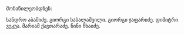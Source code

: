 მონაწილეობდნენ: 

 სანდრო აბაშიძე.
 გიორგი ხაბალაშვილი.
 გიორგი ჯაფარიძე.
 დიმიტრი ვეკუა.
 მარიამ ქავთარაძე.
 ნინი ჩხაიძე.
